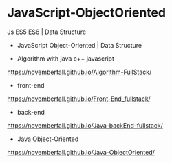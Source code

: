 # JavaScript-ObjectOriented
Js ES5 ES6 | Data Structure

- JavaScript Object-Oriented | Data Structure



- Algorithm with java c++ javascript
  
https://novemberfall.github.io/Algorithm-FullStack/

- front-end
  
https://novemberfall.github.io/Front-End_fullstack/

- back-end
  
https://novemberfall.github.io/Java-backEnd-fullstack/

- Java Object-Oriented

https://novemberfall.github.io/Java-ObjectOriented/